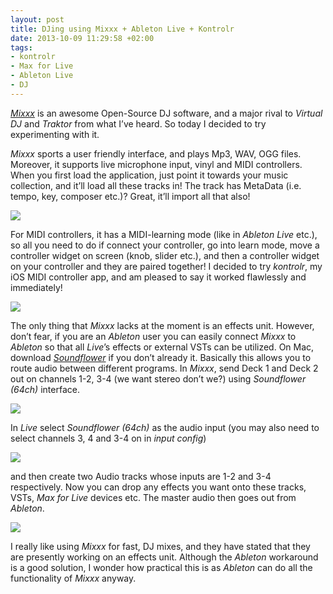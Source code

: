 ```yaml
---
layout: post
title: DJing using Mixxx + Ableton Live + Kontrolr
date: 2013-10-09 11:29:58 +02:00
tags:
- kontrolr
- Max for Live
- Ableton Live
- DJ
---
```

[*Mixxx*](https://www.mixxx.org/) is an awesome Open-Source DJ software, and a major rival to *Virtual DJ* and *Traktor* from what I’ve heard. So today I decided to try experimenting with it.

*Mixxx* sports a user friendly interface, and plays Mp3, WAV, OGG files. Moreover, it supports live microphone input, vinyl and MIDI controllers. When you first load the application, just point it towards your music collection, and it’ll load all these tracks in! The track has MetaData (i.e. tempo, key, composer etc.)? Great, it’ll import all that also!

![]({{site.url}}/assets/images/posts/2013/13-10-09/01.png)

For MIDI controllers, it has a MIDI-learning mode (like in *Ableton Live* etc.), so all you need to do if connect your controller, go into learn mode, move a controller widget on screen (knob, slider etc.), and then a controller widget on your controller and they are paired together! I decided to try *kontrolr*, my iOS MIDI controller app, and am pleased to say it worked flawlessly and immediately!

![]({{site.url}}/assets/images/posts/2013/13-10-09/02.png)

The only thing that *Mixxx* lacks at the moment is an effects unit. However, don’t fear, if you are an *Ableton* user you can easily connect *Mixxx* to *Ableton* so that all *Live*’s effects or external VSTs can be utilized. On Mac, download [*Soundflower*](https://cycling74.com/products/soundflower/) if you don’t already it. Basically this allows you to route audio between different programs. In *Mixxx*, send Deck 1 and Deck 2 out on channels 1-2, 3-4 (we want stereo don’t we?) using *Soundflower (64ch)* interface.

![]({{site.url}}/assets/images/posts/2013/13-10-09/03.png)

In *Live* select *Soundflower (64ch)* as the audio input (you may also need to select channels 3, 4 and 3-4 on in *input config*)

![]({{site.url}}/assets/images/posts/2013/13-10-09/04.png)

and then create two Audio tracks whose inputs are 1-2 and 3-4 respectively. Now you can drop any effects you want onto these tracks, VSTs, *Max for Live* devices etc. The master audio then goes out from *Ableton*.

![]({{site.url}}/assets/images/posts/2013/13-10-09/05.png)

I really like using *Mixxx* for fast, DJ mixes, and they have stated that they are presently working on an effects unit. Although the *Ableton* workaround is a good solution, I wonder how practical this is as *Ableton* can do all the functionality of *Mixxx* anyway.
